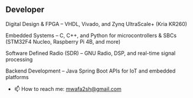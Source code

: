 ## Developer

<!--
**moafkaljabi/moafkaljabi** is a ✨ _special_ ✨ repository because its `README.md` (this file) appears on your GitHub profile.

Here are some ideas to get you started:

- 👯 I’m looking to collaborate on ...
- 🌱 I’m currently learning ...
- 🤔 I’m looking for help with ...
- 💬 Ask me about ...
- 😄 Pronouns: ...
- ⚡ Fun fact: ...
-->
Digital Design & FPGA – VHDL, Vivado, and Zynq UltraScale+ (Kria KR260)

Embedded Systems – C, C++, and Python for microcontrollers & SBCs (STM32F4 Nucleo, Raspberry Pi 4B, and more)

Software Defined Radio (SDR) – GNU Radio, DSP, and real-time signal processing

Backend Development – Java Spring Boot APIs for IoT and embedded platforms

- 📫 How to reach me: mwafa2sh@gmail.com
